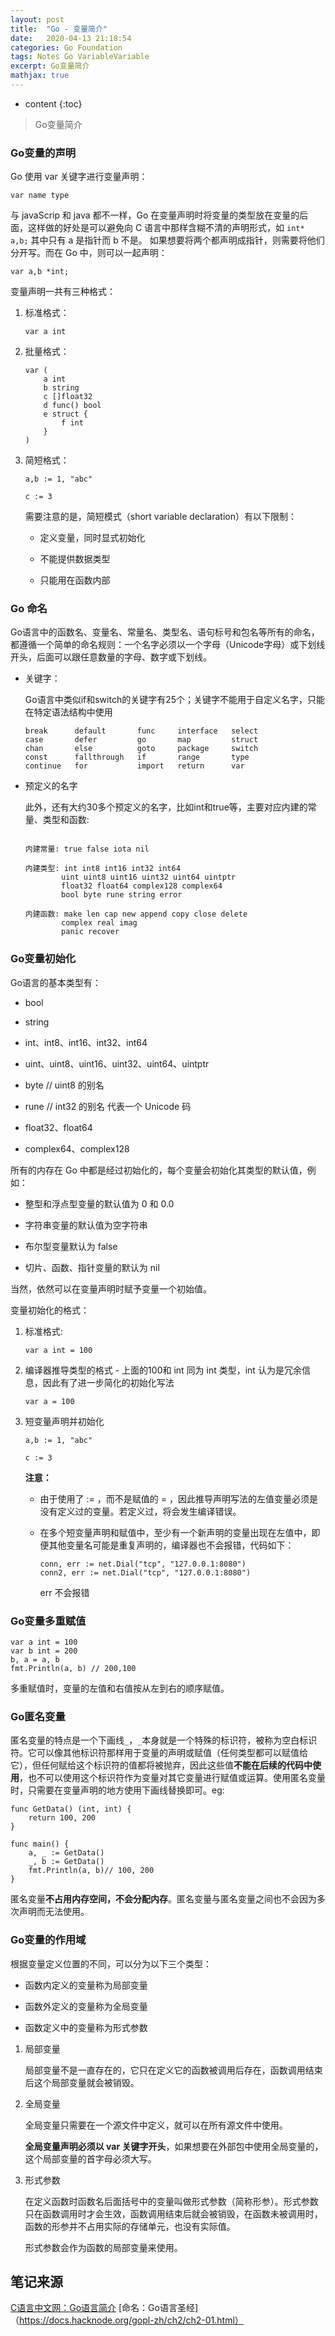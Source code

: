 ```yaml
---
layout: post
title:  "Go - 变量简介"
date:   2020-04-13 21:18:54
categories: Go Foundation
tags: Notes Go VariableVariable
excerpt: Go变量简介
mathjax: true
---
```


* content
{:toc}

> Go变量简介

### **Go变量的声明**

Go 使用 var 关键字进行变量声明：

```
var name type 
```

与 javaScrip 和 java 都不一样，Go 在变量声明时将变量的类型放在变量的后面，这样做的好处是可以避免向 C 语言中那样含糊不清的声明形式，如 ```int* a,b;``` 其中只有 a 是指针而 b 不是。 如果想要将两个都声明成指针，则需要将他们分开写。而在 Go 中，则可以一起声明：

```
var a,b *int;
```

变量声明一共有三种格式：

1. 标准格式： 

    ```
    var a int
    ```

2. 批量格式：

    ```
    var (
        a int
        b string
        c []float32
        d func() bool
        e struct {
            f int
        }
    )
    ```
    
3. 简短格式：

    ```
    a,b := 1, "abc"

    c := 3
    ```

    需要注意的是，简短模式（short variable declaration）有以下限制：

    - 定义变量，同时显式初始化

    - 不能提供数据类型

    - 只能用在函数内部

### **Go 命名**

Go语言中的函数名、变量名、常量名、类型名、语句标号和包名等所有的命名，都遵循一个简单的命名规则：一个名字必须以一个字母（Unicode字母）或下划线开头，后面可以跟任意数量的字母、数字或下划线。

- 关键字：

    Go语言中类似if和switch的关键字有25个；关键字不能用于自定义名字，只能在特定语法结构中使用

    ```
    break      default       func     interface   select
    case       defer         go       map         struct
    chan       else          goto     package     switch
    const      fallthrough   if       range       type
    continue   for           import   return      var
    ```

- 预定义的名字

    此外，还有大约30多个预定义的名字，比如int和true等，主要对应内建的常量、类型和函数:

    ```

    内建常量: true false iota nil

    内建类型: int int8 int16 int32 int64
            uint uint8 uint16 uint32 uint64 uintptr
            float32 float64 complex128 complex64
            bool byte rune string error

    内建函数: make len cap new append copy close delete
            complex real imag
            panic recover
    ```

### **Go变量初始化**

Go语言的基本类型有：

- bool

- string

- int、int8、int16、int32、int64

- uint、uint8、uint16、uint32、uint64、uintptr

- byte // uint8 的别名

- rune // int32 的别名 代表一个 Unicode 码

- float32、float64

- complex64、complex128

所有的内存在 Go 中都是经过初始化的，每个变量会初始化其类型的默认值，例如：

- 整型和浮点型变量的默认值为 0 和 0.0

- 字符串变量的默认值为空字符串

- 布尔型变量默认为 false

- 切片、函数、指针变量的默认为 nil

当然，依然可以在变量声明时赋予变量一个初始值。

变量初始化的格式：

1. 标准格式:

    ```
    var a int = 100
    ```

2. 编译器推导类型的格式 - 上面的100和 int 同为 int 类型，int 认为是冗余信息，因此有了进一步简化的初始化写法

    ```
    var a = 100
    ```

3. 短变量声明并初始化

    ```
    a,b := 1, "abc"

    c := 3
    ```

    **注意：**

    - 由于使用了 := ，而不是赋值的 = ，因此推导声明写法的左值变量必须是没有定义过的变量。若定义过，将会发生编译错误。

    - 在多个短变量声明和赋值中，至少有一个新声明的变量出现在左值中，即便其他变量名可能是重复声明的，编译器也不会报错，代码如下：

        ```
        conn, err := net.Dial("tcp", "127.0.0.1:8080")
        conn2, err := net.Dial("tcp", "127.0.0.1:8080")
        ```

        err 不会报错

### **Go变量多重赋值**

```
var a int = 100
var b int = 200
b, a = a, b
fmt.Println(a, b) // 200,100
```

多重赋值时，变量的左值和右值按从左到右的顺序赋值。

### **Go匿名变量**

匿名变量的特点是一个下画线```_```，```_```本身就是一个特殊的标识符，被称为空白标识符。它可以像其他标识符那样用于变量的声明或赋值（任何类型都可以赋值给它），但任何赋给这个标识符的值都将被抛弃，因此这些值**不能在后续的代码中使用**，也不可以使用这个标识符作为变量对其它变量进行赋值或运算。使用匿名变量时，只需要在变量声明的地方使用下画线替换即可。eg:

```
func GetData() (int, int) {
    return 100, 200
}

func main() {
    a, _ := GetData()
    _, b := GetData()
    fmt.Println(a, b)// 100, 200
}
```

匿名变量**不占用内存空间，不会分配内存**。匿名变量与匿名变量之间也不会因为多次声明而无法使用。

### **Go变量的作用域**

根据变量定义位置的不同，可以分为以下三个类型：

- 函数内定义的变量称为局部变量

- 函数外定义的变量称为全局变量

- 函数定义中的变量称为形式参数

1. 局部变量

    局部变量不是一直存在的，它只在定义它的函数被调用后存在，函数调用结束后这个局部变量就会被销毁。

2. 全局变量

    全局变量只需要在一个源文件中定义，就可以在所有源文件中使用。

    **全局变量声明必须以 var 关键字开头**，如果想要在外部包中使用全局变量的，这个局部变量的首字母必须大写。

3. 形式参数

    在定义函数时函数名后面括号中的变量叫做形式参数（简称形参）。形式参数只在函数调用时才会生效，函数调用结束后就会被销毁，在函数未被调用时，函数的形参并不占用实际的存储单元，也没有实际值。

    形式参数会作为函数的局部变量来使用。


## 笔记来源

[C语言中文网：Go语言简介](http://c.biancheng.net/golang/intro/)
[命名：Go语言圣经]（https://docs.hacknode.org/gopl-zh/ch2/ch2-01.html）








